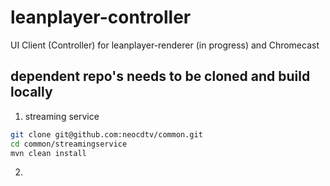 # leanplayer-controller
UI Client (Controller) for leanplayer-renderer (in progress) and Chromecast

## dependent repo's needs to be cloned and build locally
1. streaming service
```sh
git clone git@github.com:neocdtv/common.git
cd common/streamingservice
mvn clean install
```
2. 
